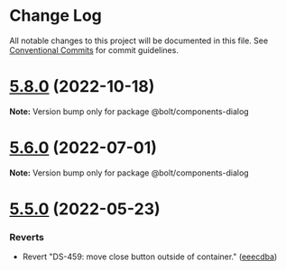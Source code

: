 # Change Log

All notable changes to this project will be documented in this file.
See [Conventional Commits](https://conventionalcommits.org) for commit guidelines.

# [5.8.0](https://github.com/bolt-design-system/bolt/tree/master/packages/components/bolt-dialog/compare/v5.7.5...v5.8.0) (2022-10-18)

**Note:** Version bump only for package @bolt/components-dialog





# [5.6.0](https://github.com/bolt-design-system/bolt/tree/master/packages/components/bolt-dialog/compare/v5.5.0...v5.6.0) (2022-07-01)

**Note:** Version bump only for package @bolt/components-dialog





# [5.5.0](https://github.com/bolt-design-system/bolt/tree/master/packages/components/bolt-dialog/compare/v5.4.0...v5.5.0) (2022-05-23)


### Reverts

* Revert "DS-459: move close button outside of container." ([eeecdba](https://github.com/bolt-design-system/bolt/tree/master/packages/components/bolt-dialog/commit/eeecdbad4a2ffecac3dee8ee14935a7b315fc751))
